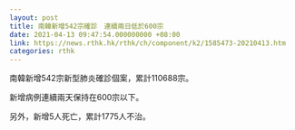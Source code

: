 ```yaml
---
layout: post
title: 南韓新增542宗確診　連續兩日低於600宗
date: 2021-04-13 09:47:54.000000000 +08:00
link: https://news.rthk.hk/rthk/ch/component/k2/1585473-20210413.htm
categories: rthk
---
```


南韓新增542宗新型肺炎確診個案，累計110688宗。

新增病例連續兩天保持在600宗以下。

另外，新增5人死亡，累計1775人不治。
